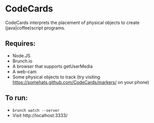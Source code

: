 CodeCards
=========

CodeCards interprets the placement of physical objects to create (java|coffee)script programs.

## Requires:
* Node.JS
* Brunch.io
* A browser that supports getUserMedia
* A web-cam
* Some physical objects to track (try visiting https://somehats.github.com/CodeCards/markers/ on your phone)

## To run:
* `brunch watch --server`
* Visit http://localhost:3333/